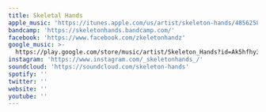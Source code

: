 ```yaml
---
title: Skeletal Hands
apple_music: 'https://itunes.apple.com/us/artist/skeleton-hands/485625864'
bandcamp: 'https://skeletonhands.bandcamp.com/'
facebook: 'https://www.facebook.com/zkeletonhandz'
google_music: >-
  https://play.google.com/store/music/artist/Skeleton_Hands?id=Ak5hfhy3ppiptis22rxve5t4x5a
instagram: 'https://www.instagram.com/_skeletonhands_/'
soundcloud: 'https://soundcloud.com/skeleton-hands'
spotify: ''
twitter: ''
website: ''
youtube: ''
---
```

